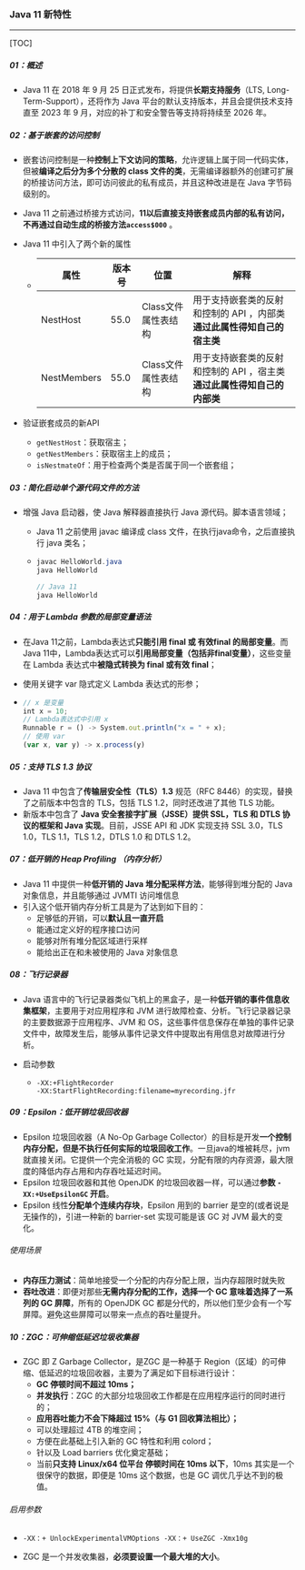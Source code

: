 ### Java 11 新特性

------

[TOC]

##### 01：概述

- Java 11 在 2018 年 9 月 25 日正式发布，将提供**长期支持服务**（LTS, Long-Term-Support），还将作为 Java 平台的默认支持版本，并且会提供技术支持直至 2023 年 9 月，对应的补丁和安全警告等支持将持续至 2026 年。

##### 02：基于嵌套的访问控制

- 嵌套访问控制是一种**控制上下文访问的策略**，允许逻辑上属于同一代码实体，但被**编译之后分为多个分散的 class 文件的类**，无需编译器额外的创建可扩展的桥接访问方法，即可访问彼此的私有成员，并且这种改进是在 Java 字节码级别的。

- Java 11 之前通过桥接方式访问，**11以后直接支持嵌套成员内部的私有访问，不再通过自动生成的桥接方法`access$000`** 。

- Java 11 中引入了两个新的属性

  - | 属性        | 版本号 | 位置                | 解释                                                         |
    | ----------- | ------ | ------------------- | ------------------------------------------------------------ |
    | NestHost    | 55.0   | Class文件属性表结构 | 用于支持嵌套类的反射和控制的 API ，内部类**通过此属性得知自己的宿主类** |
    | NestMembers | 55.0   | Class文件属性表结构 | 用于支持嵌套类的反射和控制的 API ，宿主类**通过此属性得知自己的内部类** |

- 验证嵌套成员的新API

  - `getNestHost`：获取宿主；
  - `getNestMembers`：获取宿主上的成员；
  - `isNestmateOf`：用于检查两个类是否属于同一个嵌套组；

##### 03：简化启动单个源代码文件的方法

- 增强 Java 启动器，使 Java 解释器直接执行 Java 源代码。脚本语言领域；

  - Java 11 之前使用 javac 编译成 class 文件，在执行java命令，之后直接执行 java 类名；

  - ```java
    javac HelloWorld.java
    java HelloWorld
    
    // Java 11
    java HelloWorld
    ```

##### 04：用于 Lambda 参数的局部变量语法

- 在Java 11之前，Lambda表达式**只能引用 final 或 有效final 的局部变量**。而Java 11中，Lambda表达式可以**引用局部变量（包括非final变量）**，这些变量在 Lambda 表达式中**被隐式转换为 final 或有效 final**；

- 使用关键字 var 隐式定义 Lambda 表达式的形参；

- ```js
  // x 是变量
  int x = 10; 
  // Lambda表达式中引用 x
  Runnable r = () -> System.out.println("x = " + x);
  // 使用 var
  (var x, var y) -> x.process(y)
  ```

##### 05：支持 TLS 1.3 协议

- Java 11 中包含了**传输层安全性（TLS）1.3** 规范（RFC 8446）的实现，替换了之前版本中包含的 TLS，包括 TLS 1.2，同时还改进了其他 TLS 功能。
- 新版本中包含了 **Java 安全套接字扩展（JSSE）提供 SSL，TLS 和 DTLS 协议的框架和 Java 实现**。目前，JSSE API 和 JDK 实现支持 SSL 3.0，TLS 1.0，TLS 1.1，TLS 1.2，DTLS 1.0 和 DTLS 1.2。

##### 07：低开销的 Heap Profiling （内存分析）

- Java 11 中提供一种**低开销的 Java 堆分配采样方法**，能够得到堆分配的 Java 对象信息，并且能够通过 JVMTI 访问堆信息
- 引入这个低开销内存分析工具是为了达到如下目的：
  - 足够低的开销，可以**默认且一直开启**
  - 能通过定义好的程序接口访问
  - 能够对所有堆分配区域进行采样
  - 能给出正在和未被使用的 Java 对象信息

##### 08：飞行记录器

- Java 语言中的飞行记录器类似飞机上的黑盒子，是一种**低开销的事件信息收集框架**，主要用于对应用程序和 JVM 进行故障检查、分析。飞行记录器记录的主要数据源于应用程序、JVM 和 OS，这些事件信息保存在单独的事件记录文件中，故障发生后，能够从事件记录文件中提取出有用信息对故障进行分析。

- 启动参数

  - ```shell
    -XX:+FlightRecorder
    -XX:StartFlightRecording:filename=myrecording.jfr
    ```

##### 09：Epsilon：低开销垃圾回收器

- Epsilon 垃圾回收器（A No-Op Garbage Collector）的目标是开发**一个控制内存分配，但是不执行任何实际的垃圾回收工作**。一旦java的堆被耗尽，jvm就直接关闭。它提供一个完全消极的 GC 实现，分配有限的内存资源，最大限度的降低内存占用和内存吞吐延迟时间。
- Epsilon 垃圾回收器和其他 OpenJDK 的垃圾回收器一样，可以通过**参数 `-XX:+UseEpsilonGC` 开启**。
- Epsilon 线性**分配单个连续内存块**，Epsilon 用到的 barrier 是空的(或者说是无操作的)，引进一种新的 barrier-set 实现可能是该 GC 对 JVM 最大的变化。

###### 使用场景

- **内存压力测试**：简单地接受一个分配的内存分配上限，当内存超限时就失败
- **吞吐改进**：即便对那些**无需内存分配的工作，选择一个 GC 意味着选择了一系列的 GC 屏障**，所有的 OpenJDK GC 都是分代的，所以他们至少会有一个写屏障。避免这些屏障可以带来一点点的吞吐量提升。

##### 10：ZGC：可伸缩低延迟垃圾收集器

- ZGC 即 Z Garbage Collector，是ZGC 是一种基于 Region（区域）的可伸缩、低延迟的垃圾回收器，主要为了满足如下目标进行设计：
  - **GC 停顿时间不超过 10ms；**
  - **并发执行**：ZGC 的大部分垃圾回收工作都是在应用程序运行的同时进行的；
  - **应用吞吐能力不会下降超过 15%（与 G1 回收算法相比）；**
  - 可以处理超过 4TB 的堆空间；
  - 方便在此基础上引入新的 GC 特性和利用 colord；
  - 针以及 Load barriers 优化奠定基础；
  - 当前**只支持 Linux/x64 位平台 停顿时间在 10ms 以下**，10ms 其实是一个很保守的数据，即便是 10ms 这个数据，也是 GC 调优几乎达不到的极值。

###### 启用参数

- ```shell
  -XX：+ UnlockExperimentalVMOptions -XX：+ UseZGC -Xmx10g
  ```

- ZGC 是一个并发收集器，**必须要设置一个最大堆的大小**。

